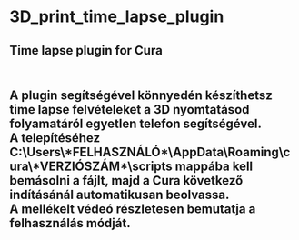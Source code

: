 # 3D_print_time_lapse_plugin
<h2>Time lapse plugin for Cura<h2>
</br>
A plugin segítségével könnyedén készíthetsz time lapse felvételeket a 3D nyomtatásod folyamatáról egyetlen telefon segítségével.
</br>
A telepítéséhez C:\Users\*FELHASZNÁLÓ*\AppData\Roaming\cura\*VERZIÓSZÁM*\scripts mappába kell bemásolni a fájlt, majd a Cura következő indításánál automatikusan beolvassa.
</br>
A mellékelt védeó részletesen bemutatja a felhasználás módját.
